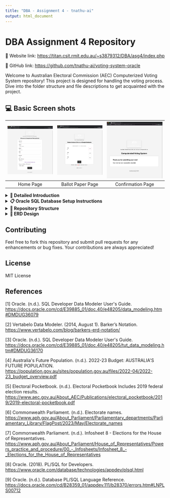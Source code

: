 ```yaml
---
title: "DBA - Assignment 4 - tnathu-ai"
output: html_document
---
```


# DBA Assignment 4 Repository

🔗 Website link: https://titan.csit.rmit.edu.au/~s3879312/DBA/asg4/index.php

🔗 GitHub link: https://github.com/tnathu-ai/voting-system-oracle

Welcome to Australian Electoral Commission (AEC) Computerized Voting System repository! This project is designed for handling the voting process. Dive into the folder structure and file descriptions to get acquainted with the project.

## 💻 Basic Screen shots

|<a href="https://titan.csit.rmit.edu.au/~s3879312/DBA/asg4/index.php"><img src="images/index.png" alt="Illustration" width="400px"/></a>|<a href="https://titan.csit.rmit.edu.au/~s3879312/DBA/asg4/ballot_paper.php"><img src="images/ballot_paper.png" alt="Illustration" width="400px"/></a>|<a href="https://titan.csit.rmit.edu.au/~s3879312/DBA/asg4/confirmation.php"><img src="images/confirmation.png" alt="Illustration" width="400px"/></a>|
|:--:|:--:|:--:|
|Home Page|Ballot Paper Page|Confirmation Page|


<details>
<summary><b>📩 Detailed Introduction</b></summary>
<p>

The AEC is dedicated to offering Australians an independent electoral service. While ensuring integrity, accuracy, and transparency, the current manual voting system has its challenges. This project aims to transition to a computerised voting system for federal elections, addressing concerns like time efficiency, resource allocation, and environmental impact.

## Project Scope
This project's initial phase focuses on federal general elections for the House of Representatives. The following are out of scope:
Senate federal general elections:
+ Federal by-elections
+ State and territory elections
+ City and Shire Council elections
+ Referendums
+ Other AEC services

## Important Notes
Ballot vs Issuance Record: The Ballot is the digital equivalent of the ballot paper. It captures voters' preferences but cannot be associated with any voter. The Issuance Record, on the other hand, records when and where a ballot is issued to a specific voter. It tracks who has voted but should not be used to track down the ballot issued and cast by a specific voter.
Informal Ballots: The database should accommodate both formal and informal ballots. Informal ballots should be identified and eliminated from the counting process. A formal ballot must have a preference cast for each candidate. If there are n candidates, they must be numbered from 1 to n.
</p>
</details>


<details>
<summary><b>📋 Oracle SQL Database Setup Instructions</b></summary>
<p>

We've taken the liberty to pre-populate the database for you! :tada: If you face any issues like no data or data loss in the Oracle database, don't panic. Just follow these steps:

1. Run the script `DDL_script.ddl`
2. Run the script `insert_as4.sql`

### **Pre-Requisites**
Before diving in, ensure you have:
- Oracle SQL Server up and running :rocket:
- User role with permissions to create and modify tables :shield:

### **Let's Understand the Data Structure**

#### **Party Table**
- Contains info on political parties.
- Parties included:
  * Liberal Democrats (LDP)
  * Australian Labor Party (ALP)
  * ... and many more!

#### **Electorate Table**
- Houses electorate details.
- For example, `Hotham` electorate has:
  * Historical date: January 1, 2023
  * 50,000 historical voters
  * Placeholder for the current MP

#### **Election Table**
- Info on each election.
- Two federal elections predefined for `Hotham` and `Melbourne` on May 21, 2022.

#### **Voter Table**
- Voter registration details.
- Voters like `Joe Bloggs` and `Penny Chan` are predefined!

#### **Candidate Table**
- Data of election candidates.
- Examples:
  * Edward SOK from LDP in Hotham
  * Clare O'NEIL from ALP in Hotham

#### **Election Event Table**
- Contains election-specific events.
- Events predefined for both `Hotham` and `Melbourne`.

#### **Ballot Issuance Table**
- Note: No predefined data here as per requirements.

### **Implementation**

Use the SQL statements in `insert_as4.sql` to insert the above data. Remember to execute in the order mentioned above to ensure data integrity. Once done, you're all set to query or manipulate the data as you see fit!
</p>
</details>

<details>
<summary><b>🌿 Repository Structure</b></summary>
<p>

```
.
└── DBA
    └── asg4
        ├── 404.html                # Custom 404 error page for any unmatched routes or missing pages
        ├── Oracle_SQL              # Folder containing SQL scripts related to Oracle DB
        │   ├── DDL_script.ddl      # Script containing Data Definition Language commands for database setup
        │   └── insert_as4.sql      # Script for inserting sample data into the database
        ├── README.md               # Documentation about the project, how to set up, and other relevant details
        ├── ballot_paper.php        # Contains the actual ballot paper for voting
        ├── confirmation.php        # Page displayed after a user has successfully voted
        ├── css                     # Folder containing stylesheets
        │   └── styles.css          # Stylesheet for the entire website to ensure consistent design
        ├── db_connection.php       # PHP script to establish a connection to the Oracle database
        ├── footer.php              # Contains the common footer elements that can be included across pages
        ├── header.php              # Contains the common header elements and navigation that can be included across pages
        ├── htaccess                # Configuration file for use on web servers running Apache
        ├── images                  # Folder containing images used across the website
        │   ├── Logical.png         # Image representation of the logical database schema
        │   ├── Relational.png      # Image representation of the relational database schema
        │   ├── ballot_paper.png    # Image representation of the ballot paper
        │   ├── confirmation.png    # Image displayed on the confirmation page
        │   ├── dhr-logo.png        # Logo image for DHR 
        │   ├── index.png           # Main image for the index or landing page
        │   ├── logo.ico            # Website favicon
        │   └── logo.png            # Primary logo for the website
        ├── index.php               # The main landing page where users start the voting process
        ├── js                      # Folder containing JavaScript files
        │   ├── constants.js        # JavaScript file containing any constants required across multiple JS files
        │   └── scripts.js          # Contains JavaScript functions used across the site
        ├── process_ballot.php      # Processes the vote once the ballot paper is submitted
        ├── sample_data             # Folder containing sample data and schema for the assignment
        │   ├── Sample Data for Assignment 4.txt     # Text file with sample data for the assignment
        │   └── Sample Schema Subset.pdf             # PDF containing a subset of the schema for the assignment
        └── validate_voter.php      # Validates if the user is eligible to vote or has already voted

```
</p>
</details>

<details>
<summary><b>📌 ERD Design</b></summary>
<p>

|<a href="#"><img src="images/Relational.png" alt="Relational Design" width="500px"/></a>|<a href="#"><img src="images/Logical.png" alt="Logical Design" width="500px"/></a>|
|:--:|:--:|
|Relational Design|Logical Design|

</p>
</details>

## Contributing

Feel free to fork this repository and submit pull requests for any enhancements or bug fixes. Your contributions are always appreciated!

## License

MIT License

## References

[1] Oracle. (n.d.). SQL Developer Data Modeler User's Guide. https://docs.oracle.com/cd/E39885_01/doc.40/e48205/data_modeling.htm#DMDUG36079

[2] Vertabelo Data Modeler. (2014, August 1). Barker’s Notation. https://www.vertabelo.com/blog/barkers-erd-notation/

[3] Oracle. (n.d.). SQL Developer Data Modeler User's Guide. https://docs.oracle.com/cd/E39885_01/doc.40/e48205/tut_data_modeling.htm#DMDUG36170

[4] Australia's Future Population. (n.d.). 2022-23 Budget: AUSTRALIA'S FUTURE POPULATION. https://population.gov.au/sites/population.gov.au/files/2022-04/2022-23_budget_overview.pdf

[5] Electoral Pocketbook. (n.d.). Electoral Pocketbook Includes 2019 federal election results. https://www.aec.gov.au/About_AEC/Publications/electoral_pocketbook/2019/2019-electoral-pocketbook.pdf

[6] Commonwealth Parliament. (n.d.). Electorate names. https://www.aph.gov.au/About_Parliament/Parliamentary_departments/Parliamentary_Library/FlagPost/2023/May/Electorate_names

[7] Commonwealth Parliament. (n.d.). Infosheet 8 - Elections for the House of Representatives. https://www.aph.gov.au/About_Parliament/House_of_Representatives/Powers_practice_and_procedure/00_-_Infosheets/Infosheet_8_-_Elections_for_the_House_of_Representatives

[8] Oracle. (2018). PL/SQL for Developers. https://www.oracle.com/database/technologies/appdev/plsql.html

[9] Oracle. (n.d.). Database PL/SQL Language Reference. https://docs.oracle.com/cd/B28359_01/appdev.111/b28370/errors.htm#LNPLS00712
 

